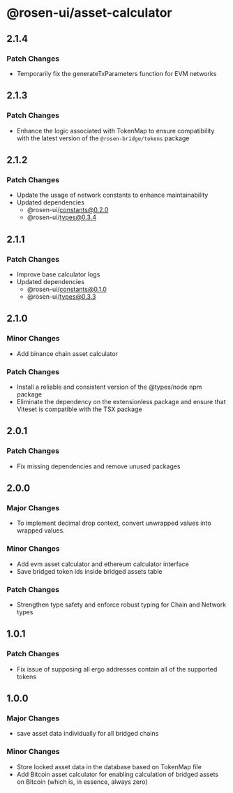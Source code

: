 # @rosen-ui/asset-calculator

## 2.1.4

### Patch Changes

- Temporarily fix the generateTxParameters function for EVM networks

## 2.1.3

### Patch Changes

- Enhance the logic associated with TokenMap to ensure compatibility with the latest version of the `@rosen-bridge/tokens` package

## 2.1.2

### Patch Changes

- Update the usage of network constants to enhance maintainability
- Updated dependencies
  - @rosen-ui/constants@0.2.0
  - @rosen-ui/types@0.3.4

## 2.1.1

### Patch Changes

- Improve base calculator logs
- Updated dependencies
  - @rosen-ui/constants@0.1.0
  - @rosen-ui/types@0.3.3

## 2.1.0

### Minor Changes

- Add binance chain asset calculator

### Patch Changes

- Install a reliable and consistent version of the @types/node npm package
- Eliminate the dependency on the extensionless package and ensure that Viteset is compatible with the TSX package

## 2.0.1

### Patch Changes

- Fix missing dependencies and remove unused packages

## 2.0.0

### Major Changes

- To implement decimal drop context, convert unwrapped values into wrapped values.

### Minor Changes

- Add evm asset calculator and ethereum calculator interface
- Save bridged token ids inside bridged assets table

### Patch Changes

- Strengthen type safety and enforce robust typing for Chain and Network types

## 1.0.1

### Patch Changes

- Fix issue of supposing all ergo addresses contain all of the supported tokens

## 1.0.0

### Major Changes

- save asset data individually for all bridged chains

### Minor Changes

- Store locked asset data in the database based on TokenMap file
- Add Bitcoin asset calculator for enabling calculation of bridged assets on Bitcoin (which is, in essence, always zero)
